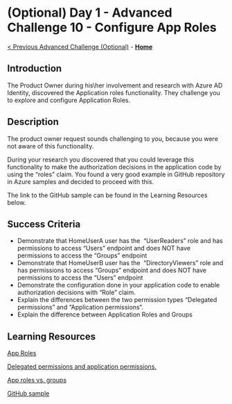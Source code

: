 # (Optional) Day 1 - Advanced Challenge 10 - Configure App Roles

 [< Previous Advanced Challenge (Optional)](./Challenge_D1_09.md) - **[Home](../README.md)**

## Introduction

The Product Owner during his\her involvement and research with Azure AD Identity, discovered the Application roles functionality. They challenge you to explore and configure Application Roles.

## Description

The product owner request sounds challenging to you, because you were not aware of this functionality. 

During your research you discovered that you could leverage this functionality to make the authorization decisions in the application code by using the “roles” claim. You found a very good example in GitHub repository in Azure samples and decided to proceed with this. 

The link to the GitHub sample can be found in the Learning Resources below.

## Success Criteria

- Demonstrate that HomeUserA user has the  “UserReaders” role and has permissions to access “Users” endpoint and does NOT have permissions to access the “Groups” endpoint
- Demonstrate that HomeUserB user has the  “DirectoryViewers” role and has permissions to access “Groups” endpoint and does NOT have permissions to access the “Users” endpoint
- Demonstrate the configuration done in your application code to enable authorization decisions with “Role” claim.
- Explain the differences between the two permission types “Delegated permissions” and “Application permissions“.
- Explain the difference between Application Roles and Groups

## Learning Resources

[App Roles](https://learn.microsoft.com/en-us/Azure/active-directory/develop/howto-add-app-roles-in-Azure-ad-apps#app-roles-vs-groups)

[Delegated permissions and application permissions.](https://docs.microsoft.com/en-us/azure/active-directory/develop/v2-permissions-and-consent#permission-types)

[App roles vs. groups](https://learn.microsoft.com/en-us/Azure/active-directory/develop/howto-add-app-roles-in-Azure-ad-apps#app-roles-vs-groups)

[GitHub sample](https://github.com/Azure-Samples/active-directory-aspnetcore-webapp-openidconnect-v2/blob/master/5-WebApp-AuthZ/5-1-Roles/README.md)